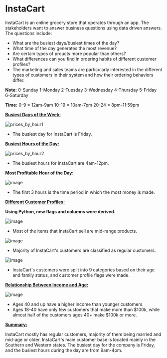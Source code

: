 # InstaCart

InstaCart is an online grocery store that operates through an app. The stakeholders want to answer business questions using data driven answers. The questions include:
- What are the busiest days/busiest times of the day?
- What time of the day generates the most revenue?
- Are certain types of proucts more popular than others?
- What differences can you find in ordering habits of different customer profiles?
- The marketing and sales teams are particularly interested in the different types of
customers in their system and how their ordering behaviors differ.

**Note:**
0-Sunday
1-Monday
2-Tuesday
3-Wednesday
4-Thursday
5-Friday
6-Saturday

**Time:**
0-9 = 12am-9am
10-19 = 10am-7pm
20-24 = 8pm-11:59pm

**<ins>Busiest Days of the Week:<ins/>**
  
  ![prices_by_hour1](https://user-images.githubusercontent.com/93872864/142748521-2483974c-8dfd-407a-8f27-be5ab4f20574.jpeg)
  
  - The busiest day for InstaCart is Friday.
  
  **<ins>Busiest Hours of the Day:<ins/>**
  
  ![prices_by_hour2](https://user-images.githubusercontent.com/93872864/142748627-df3b59a9-8b69-43d8-9ec4-fac28d605501.jpeg)

  - The busiest hours for InstaCart are 4am-12pm.
  
  **<ins>Most Profitable Hour of the Day:<ins/>**
  
  ![image](https://user-images.githubusercontent.com/93872864/142772526-51be69e5-1c2e-4a2b-a648-3427853d0edc.png)
  
  - The first 3 hours is the time period in which the most money is made.

**<ins>Different Customer Profiles:<ins/>**
  
  **Using Python, new flags and columns were derived.**
  
  
  
  ![image](https://user-images.githubusercontent.com/93872864/142773211-9379b0bc-eafb-47e0-b374-62074f401cbd.png)

  - Most of the items that InstaCart sell are mid-range products.
  
  
  
  
  ![image](https://user-images.githubusercontent.com/93872864/142773255-a34c5349-5d98-4580-abe8-effc1ce5076f.png)

  - Majority of InstaCart's customers are classified as regular customers.
  
  
  
  
  ![image](https://user-images.githubusercontent.com/93872864/142773281-0d4d9709-4a66-48ee-aa3a-e8d4f2671cae.png)

  - InstaCart's customers were split into 9 categories based on their age and family status, and customer profile flags were made. 
  
  
  **<ins>Relationship Between Income and Age:<ins/>**
  
  ![image](https://user-images.githubusercontent.com/93872864/142773724-fb921009-209a-4a4c-a8c1-cd5358289298.png)

  
  - Ages 40 and up have a higher income than younger customers.
  - Ages 18-40 have only few customers that make more than $100k, while almost half of the customers ages 40+ make $100k or more.

 
 **<ins>Summary:<ins/>**
  
  InstaCart mostly has regular customers, majority of them being married and mid-age or older. InstaCart's main customer base is located mainly in the Southern and Western states. The busiest day for the company is Friday, and the busiest hours during the day are from 9am-4pm.




  
  

  
